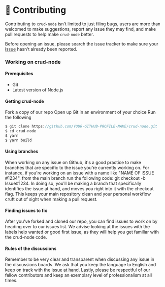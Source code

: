 # 📃 Contributing

Contributing to `crud-node` isn't limited to just filing bugs, users are more than welcomed to make suggestions, report any issue they may find, and make pull requests to help make `crud-node` better.

Before opening an issue, please search the issue tracker to make sure your [issue](https://github.com/suhantudor/crud-node/issues) hasn't already been reported.

### Working on crud-node

#### Prerequisites

- Git
- Latest version of Node.js

#### Getting crud-node

Fork a copy of our repo
Open up Git in an environment of your choice
Run the following

```ts
$ git clone https://github.com/YOUR-GITHUB-PROFILE-NAME/crud-node.git
$ cd crud-node
$ yarn
$ yarn build
```

#### Using branches

When working on any issue on Github, it's a good practice to make branches that are specific to the issue you're currently working on. For instance, if you're working on an issue with a name like "NAME OF ISSUE #1234", from the main branch run the following code: git checkout -b Issue#1234. In doing so, you'll be making a branch that specifically identifies the issue at hand, and moves you right into it with the checkout flag. This keeps your main repository clean and your personal workflow cruft out of sight when making a pull request.

#### Finding issues to fix

After you've forked and cloned our repo, you can find issues to work on by heading over to our issues list. We advise looking at the issues with the labels help wanted or good first issue, as they will help you get familiar with the crud-node code.

#### Rules of the discussions

Remember to be very clear and transparent when discussing any issue in the discussions boards. We ask that you keep the language to English and keep on track with the issue at hand. Lastly, please be respectful of our fellow contributors and keep an exemplary level of professionalism at all times.
